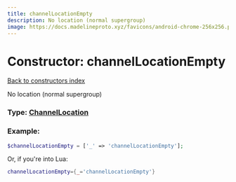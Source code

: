 ```yaml
---
title: channelLocationEmpty
description: No location (normal supergroup)
image: https://docs.madelineproto.xyz/favicons/android-chrome-256x256.png
---
```

# Constructor: channelLocationEmpty  
[Back to constructors index](index.md)



No location (normal supergroup)




### Type: [ChannelLocation](../types/ChannelLocation.md)


### Example:

```php
$channelLocationEmpty = ['_' => 'channelLocationEmpty'];
```  


Or, if you're into Lua:

```lua
channelLocationEmpty={_='channelLocationEmpty'}

```


